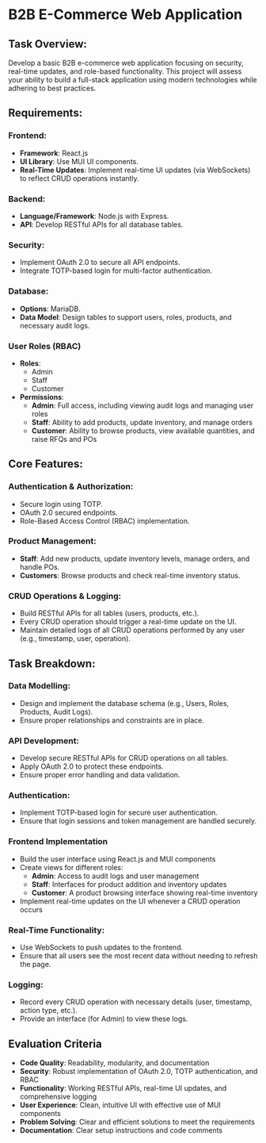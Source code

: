 # B2B E-Commerce Web Application

## Task Overview:

Develop a basic B2B e-commerce web application focusing on security, real-time updates, and role-based functionality. This project will assess your ability to build a full-stack application using modern technologies while adhering to best practices.

## Requirements:

### Frontend:

- **Framework**: React.js
- **UI Library**: Use MUI UI components.
- **Real-Time Updates**: Implement real-time UI updates (via WebSockets) to reflect CRUD operations instantly.

### Backend:

- **Language/Framework**: Node.js with Express.
- **API**: Develop RESTful APIs for all database tables.

### Security:

- Implement OAuth 2.0 to secure all API endpoints.
- Integrate TOTP-based login for multi-factor authentication.

### Database:

- **Options**: MariaDB.
- **Data Model**: Design tables to support users, roles, products, and necessary audit logs.

### User Roles (RBAC)

- **Roles**:
  - Admin
  - Staff
  - Customer
- **Permissions**:
  - **Admin**: Full access, including viewing audit logs and managing user roles
  - **Staff**: Ability to add products, update inventory, and manage orders
  - **Customer**: Ability to browse products, view available quantities, and raise RFQs and POs

## Core Features:

### Authentication & Authorization:

- Secure login using TOTP.
- OAuth 2.0 secured endpoints.
- Role-Based Access Control (RBAC) implementation.

### Product Management:

- **Staff**: Add new products, update inventory levels, manage orders, and handle POs.
- **Customers**: Browse products and check real-time inventory status.

### CRUD Operations & Logging:

- Build RESTful APIs for all tables (users, products, etc.).
- Every CRUD operation should trigger a real-time update on the UI.
- Maintain detailed logs of all CRUD operations performed by any user (e.g., timestamp, user, operation).

## Task Breakdown:

### Data Modelling:

- Design and implement the database schema (e.g., Users, Roles, Products, Audit Logs).
- Ensure proper relationships and constraints are in place.

### API Development:

- Develop secure RESTful APIs for CRUD operations on all tables.
- Apply OAuth 2.0 to protect these endpoints.
- Ensure proper error handling and data validation.

### Authentication:

- Implement TOTP-based login for secure user authentication.
- Ensure that login sessions and token management are handled securely.

### Frontend Implementation

- Build the user interface using React.js and MUI components
- Create views for different roles:
  - **Admin**: Access to audit logs and user management
  - **Staff**: Interfaces for product addition and inventory updates
  - **Customer**: A product browsing interface showing real-time inventory
- Implement real-time updates on the UI whenever a CRUD operation occurs

### Real-Time Functionality:

- Use WebSockets to push updates to the frontend.
- Ensure that all users see the most recent data without needing to refresh the page.

### Logging:

- Record every CRUD operation with necessary details (user, timestamp, action type, etc.).
- Provide an interface (for Admin) to view these logs.

## Evaluation Criteria

- **Code Quality**: Readability, modularity, and documentation
- **Security**: Robust implementation of OAuth 2.0, TOTP authentication, and RBAC
- **Functionality**: Working RESTful APIs, real-time UI updates, and comprehensive logging
- **User Experience**: Clean, intuitive UI with effective use of MUI components
- **Problem Solving**: Clear and efficient solutions to meet the requirements
- **Documentation**: Clear setup instructions and code comments
